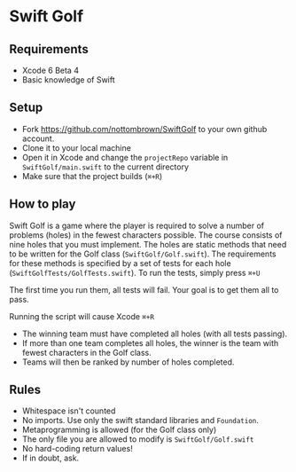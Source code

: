 # Swift Golf

## Requirements

 * Xcode 6 Beta 4
 * Basic knowledge of Swift

## Setup

 * Fork https://github.com/nottombrown/SwiftGolf to your own github account.
 * Clone it to your local machine
 * Open it in Xcode and change the `projectRepo` variable in `SwiftGolf/main.swift` to the current directory
 * Make sure that the project builds (`⌘+R`)

## How to play

Swift Golf is a game where the player is required to solve a number of problems (holes) in the fewest characters possible. The course consists of nine holes that you must implement. The holes are static methods that need to be written for the Golf class (`SwiftGolf/Golf.swift`). The requirements for these methods is specified by a set of tests for each hole (`SwiftGolfTests/GolfTests.swift`). To run the tests, simply press `⌘+U`

The first time you run them, all tests will fail. Your goal is to get them all to pass.

Running the script will cause Xcode `⌘+R`

 * The winning team must have completed all holes (with all tests passing).
 * If more than one team completes all holes, the winner is the team with fewest characters in the Golf class.
 * Teams will then be ranked by number of holes completed.

## Rules

 * Whitespace isn't counted
 * No imports. Use only the swift standard libraries and `Foundation`.
 * Metaprogramming is allowed (for the Golf class only)
 * The only file you are allowed to modify is `SwiftGolf/Golf.swift`
 * No hard-coding return values!
 * If in doubt, ask.
